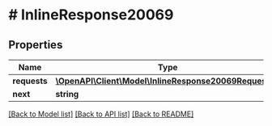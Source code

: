 # # InlineResponse20069

## Properties

Name | Type | Description | Notes
------------ | ------------- | ------------- | -------------
**requests** | [**\OpenAPI\Client\Model\InlineResponse20069Requests[]**](InlineResponse20069Requests.md) |  | [optional]
**next** | **string** |  | [optional]

[[Back to Model list]](../../README.md#models) [[Back to API list]](../../README.md#endpoints) [[Back to README]](../../README.md)
